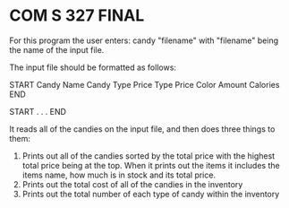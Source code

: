 # COM S 327 FINAL

For this program the user enters: candy "filename" 
with "filename" being the name of the input file. 

The input file should be formatted as follows:

START
Candy Name
Candy Type
Price Type
Price
Color
Amount
Calories
END

START
.
.
.
END

It reads all of the candies on the input file, and then does three things to 
them:
1. Prints out all of the candies sorted by the total price with the highest total price being at the top. 
    When it prints out the items it includes the items name, how much is in stock and its total price.
2. Prints out the total cost of all of the candies in the inventory
3. Prints out the total number of each type of candy within the inventory
